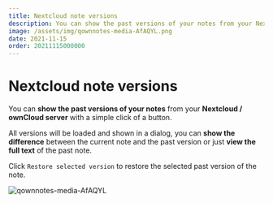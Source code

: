 ```yaml
---
title: Nextcloud note versions
description: You can show the past versions of your notes from your Nextcloud / ownCloud server with a simple click of a button.
image: /assets/img/qownnotes-media-AfAQYL.png
date: 2021-11-15
order: 20211115000000
---
```


# Nextcloud note versions

<BlogDate v-bind:fm="$frontmatter" />

You can **show the past versions of your notes** from your **Nextcloud / ownCloud server** with a simple click of a button.

All versions will be loaded and shown in a dialog, you can **show the difference** between the current note and the past version or just **view the full text** of the past note.

Click `Restore selected version` to restore the selected past version of the note.

![qownnotes-media-AfAQYL](./media/qownnotes-media-AfAQYL.png)
